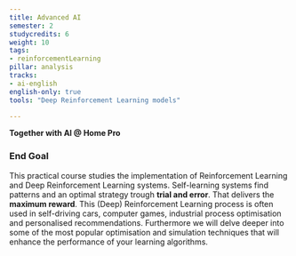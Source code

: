 ```yaml
---
title: Advanced AI
semester: 2
studycredits: 6
weight: 10
tags:
- reinforcementLearning
pillar: analysis
tracks:
- ai-english
english-only: true
tools: "Deep Reinforcement Learning models"

---
```


**Together with AI @ Home Pro**

### End Goal

This practical course studies the implementation of Reinforcement Learning and Deep Reinforcement Learning systems. Self-learning systems find patterns and an optimal strategy trough **trial and error**. That delivers the **maximum reward**. This (Deep) Reinforcement Learning process is often used in self-driving cars, computer games, industrial process optimisation and personalised recommendations. Furthermore we will delve deeper into some of the most popular optimisation and simulation techniques that will enhance the performance of your learning algorithms.